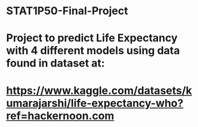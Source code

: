 # STAT1P50-Final-Project

# Project to predict Life Expectancy with 4 different models using data found in dataset at:
# https://www.kaggle.com/datasets/kumarajarshi/life-expectancy-who?ref=hackernoon.com
